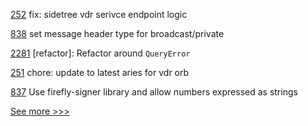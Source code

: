 
[252](https://github.com/hyperledger/aries-framework-go-ext/pull/252) fix: sidetree vdr serivce endpoint logic

[838](https://github.com/hyperledger/firefly/pull/838) set message header type for broadcast/private

[2281](https://github.com/hyperledger/iroha/pull/2281) [refactor]: Refactor around `QueryError`

[251](https://github.com/hyperledger/aries-framework-go-ext/pull/251) chore: update to latest aries for vdr orb

[837](https://github.com/hyperledger/firefly/pull/837) Use firefly-signer library and allow numbers expressed as strings


[See more >>>](https://start-here.hyperledger.org/pull-requests)
